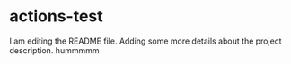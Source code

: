 # actions-test
I am editing the README file. Adding some more details about the project description.
hummmmm
